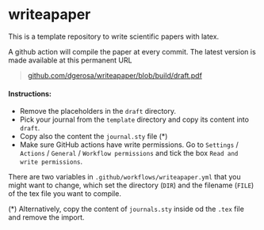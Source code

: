 # writeapaper

This is a template repository to write scientific papers with latex. 

A github action will compile the paper at every commit. The latest version is made available at this permanent URL

> [github.com/dgerosa/writeapaper/blob/build/draft.pdf](https://github.com/dgerosa/writeapaper/blob/build/draft.pdf)


#### Instructions: 

- Remove the placeholders in the `draft` directory.
- Pick your journal from the `template` directory and copy its content into `draft`.
- Copy also the content the `journal.sty` file (*)
- Make sure GitHub actions have write permissions. Go to `Settings` / `Actions` / `General` / `Workflow permissions` and tick the box `Read and write permissions`.


There are two variables in `.github/workflows/writeapaper.yml` that you might want to change, which set the directory (`DIR`) and the filename (`FILE`) of the tex file you want to compile.


(*) Alternatively, copy the content of `journals.sty` inside od the `.tex` file and remove the import.
